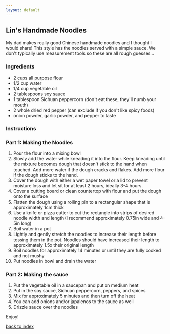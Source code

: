 ```yaml
---
layout: default
---
```


## Lin's Handmade Noodles
My dad makes really good Chinese handmade noodles and I thought I would share! This style has the noodles served with a simple sauce. We don't typically use measurement tools so these are all rough guesses...

### Ingredients
- 2 cups all purpose flour
- 1/2 cup water 
- 1/4 cup vegetable oil 
- 2 tablespoons soy sauce 
- 1 tablespoon Sichuan peppercorn (don't eat these, they'll numb your mouth)
- 2 whole dried red pepper (can exclude if you don't like spicy foods)
- onion powder, garlic powder, and pepper to taste

### Instructions
### Part 1: Making the Noodles
1. Pour the flour into a mixing bowl 
2. Slowly add the water while kneading it into the flour. Keep kneading until the mixture becomes dough that doesn't stick to the hand when touched. Add more water if the dough cracks and flakes. Add more flour if the dough sticks to the hand. 
3. Cover the dough with either a wet paper towel or a lid to prevent moisture loss and let sit for at least 2 hours, ideally 3-4 hours. 
4. Cover a cutting board or clean countertop with flour and put the dough onto the surface
5. Flatten the dough using a rolling pin to a rectangular shape that is approximately 1cm thick 
6. Use a knife or pizza cutter to cut the rectangle into strips of desired noodle width and length (I recommend approximately 0.75in wide and 4-5in long)
7. Boil water in a pot 
8. Lightly and gently stretch the noodles to increase their length before tossing them in the pot. Noodles should have increased their length to approximately 1.5x their original length 
9. Boil noodles for approximately 14 minutes or until they are fully cooked and not mushy 
10. Put noodles in bowl and drain the water

### Part 2: Making the sauce
1. Put the vegetable oil in a saucepan and put on medium heat
2. Put in the soy sauce, Sichuan peppercorn, peppers, and spices 
3. Mix for approximately 5 minutes and then turn off the heat
4. You can add onions and/or japalenos to the sauce as well 
5. Drizzle sauce over the noodles 


Enjoy!

<!--
Keep this link to return to the index
-->
[back to index](../)
